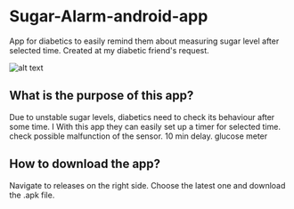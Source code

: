 # Sugar-Alarm-android-app
App for diabetics to easily remind them about measuring sugar level after selected time. Created at my diabetic friend's request.

![alt text](https://user-images.githubusercontent.com/98673048/213800633-78db876f-5d55-42e0-974c-879f13b57629.jpg)


## What is the purpose of this app?
Due to unstable sugar levels, diabetics need to check its behaviour after some time. I With this app they can easily set up a timer for selected time. 
check possible malfunction of the sensor. 10 min delay. glucose meter


## How to download the app?
Navigate to releases on the right side. Choose the latest one and download the .apk file.
